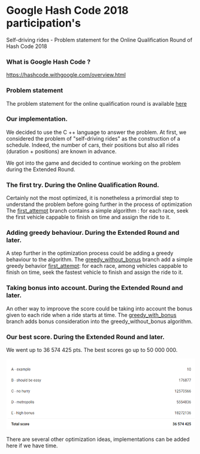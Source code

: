 # Google Hash Code 2018 participation's 
Self-driving rides - Problem statement for the Online Qualification Round of Hash Code 2018

### What is Google Hash Code ? 
https://hashcode.withgoogle.com/overview.html

### Problem statement 
The problem statement for the online qualification round is available [here](https://github.com/LDevi/GoogleHashCode2018/blob/master/doc/online_qualification_round_2018.pdf)

### Our implementation.
We decided to use the C ++ language to answer the problem. 
At first, we considered the problem of "self-driving rides" as the construction of a schedule.
Indeed, the number of cars, their positions but also all rides (duration + positions) are known in advance.

We got into the game and decided to continue working on the problem during the Extended Round.

### The first try. During the Online Qualification Round.
Certainly not the most optimized, it is nonetheless a primordial step to understand the problem before going further in the process of optimization
The [first_attempt](https://github.com/LDevi/GoogleHashCode2018/tree/first_attempt) branch contains a simple algorithm : for each race, seek the first vehicle cappable to finish on time and assign the ride to it.

### Adding greedy behaviour. During the Extended Round and later.
A step further in the optimization process could be adding a greedy behaviour to the algorithm.
The [greedy_without_bonus](https://github.com/LDevi/GoogleHashCode2018/tree/greedy_without_bonus) branch add a simple greedy behavior [first_attempt](https://github.com/LDevi/GoogleHashCode2018/tree/first_attempt): for each race, among vehicles cappable to finish on time, seek the fastest vehicle to finish and assign the ride to it.
 

### Taking bonus into account. During the Extended Round and later.
An other way to improove the score could be taking into account the bonus given to each ride when a ride starts at time.
The [greedy_with_bonus](https://github.com/LDevi/GoogleHashCode2018/tree/greedy_with_bonus) branch adds bonus consideration into the greedy_without_bonus algorithm.
 

### Our best score. During the Extended Round and later.
We went up to 36 574 425 pts. The best scores go up to 50 000 000.

![score](https://raw.githubusercontent.com/LDevi/GoogleHashCode2018/master/res/score/best_score.PNG)

There are several other optimization ideas, implementations can be added here if we have time.
